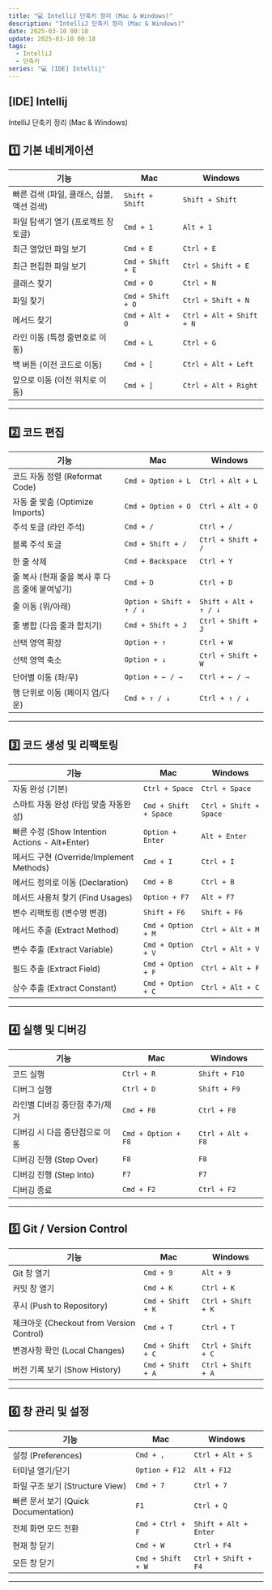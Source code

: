 ```yaml
---
title: "💻 IntelliJ 단축키 정리 (Mac & Windows)"
description: "IntelliJ 단축키 정리 (Mac & Windows)"
date: 2025-03-10 00:18
update: 2025-03-10 00:18
tags:
  - IntelliJ
  - 단축키
series: "💻 [IDE] Intellij"
---
```


## [IDE] Intellij
IntelliJ 단축키 정리 (Mac & Windows)

## 1️⃣ 기본 네비게이션

| 기능 | Mac | Windows |
|---|---|---|
| 빠른 검색 (파일, 클래스, 심볼, 액션 검색) | `Shift + Shift` | `Shift + Shift` |
| 파일 탐색기 열기 (프로젝트 창 토글) | `Cmd + 1` | `Alt + 1` |
| 최근 열었던 파일 보기 | `Cmd + E` | `Ctrl + E` |
| 최근 편집한 파일 보기 | `Cmd + Shift + E` | `Ctrl + Shift + E` |
| 클래스 찾기 | `Cmd + O` | `Ctrl + N` |
| 파일 찾기 | `Cmd + Shift + O` | `Ctrl + Shift + N` |
| 메서드 찾기 | `Cmd + Alt + O` | `Ctrl + Alt + Shift + N` |
| 라인 이동 (특정 줄번호로 이동) | `Cmd + L` | `Ctrl + G` |
| 백 버튼 (이전 코드로 이동) | `Cmd + [` | `Ctrl + Alt + Left` |
| 앞으로 이동 (이전 위치로 이동) | `Cmd + ]` | `Ctrl + Alt + Right` |

---

## 2️⃣ 코드 편집

| 기능 | Mac | Windows |
|---|---|---|
| 코드 자동 정렬 (Reformat Code) | `Cmd + Option + L` | `Ctrl + Alt + L` |
| 자동 줄 맞춤 (Optimize Imports) | `Cmd + Option + O` | `Ctrl + Alt + O` |
| 주석 토글 (라인 주석) | `Cmd + /` | `Ctrl + /` |
| 블록 주석 토글 | `Cmd + Shift + /` | `Ctrl + Shift + /` |
| 한 줄 삭제 | `Cmd + Backspace` | `Ctrl + Y` |
| 줄 복사 (현재 줄을 복사 후 다음 줄에 붙여넣기) | `Cmd + D` | `Ctrl + D` |
| 줄 이동 (위/아래) | `Option + Shift + ↑ / ↓` | `Shift + Alt + ↑ / ↓` |
| 줄 병합 (다음 줄과 합치기) | `Cmd + Shift + J` | `Ctrl + Shift + J` |
| 선택 영역 확장 | `Option + ↑` | `Ctrl + W` |
| 선택 영역 축소 | `Option + ↓` | `Ctrl + Shift + W` |
| 단어별 이동 (좌/우) | `Option + ← / →` | `Ctrl + ← / →` |
| 행 단위로 이동 (페이지 업/다운) | `Cmd + ↑ / ↓` | `Ctrl + ↑ / ↓` |

---

## 3️⃣ 코드 생성 및 리팩토링

| 기능 | Mac | Windows |
|---|---|---|
| 자동 완성 (기본) | `Ctrl + Space` | `Ctrl + Space` |
| 스마트 자동 완성 (타입 맞춤 자동완성) | `Cmd + Shift + Space` | `Ctrl + Shift + Space` |
| 빠른 수정 (Show Intention Actions - Alt+Enter) | `Option + Enter` | `Alt + Enter` |
| 메서드 구현 (Override/Implement Methods) | `Cmd + I` | `Ctrl + I` |
| 메서드 정의로 이동 (Declaration) | `Cmd + B` | `Ctrl + B` |
| 메서드 사용처 찾기 (Find Usages) | `Option + F7` | `Alt + F7` |
| 변수 리팩토링 (변수명 변경) | `Shift + F6` | `Shift + F6` |
| 메서드 추출 (Extract Method) | `Cmd + Option + M` | `Ctrl + Alt + M` |
| 변수 추출 (Extract Variable) | `Cmd + Option + V` | `Ctrl + Alt + V` |
| 필드 추출 (Extract Field) | `Cmd + Option + F` | `Ctrl + Alt + F` |
| 상수 추출 (Extract Constant) | `Cmd + Option + C` | `Ctrl + Alt + C` |

---

## 4️⃣ 실행 및 디버깅

| 기능 | Mac | Windows |
|---|---|---|
| 코드 실행 | `Ctrl + R` | `Shift + F10` |
| 디버그 실행 | `Ctrl + D` | `Shift + F9` |
| 라인별 디버깅 중단점 추가/제거 | `Cmd + F8` | `Ctrl + F8` |
| 디버깅 시 다음 중단점으로 이동 | `Cmd + Option + F8` | `Ctrl + Alt + F8` |
| 디버깅 진행 (Step Over) | `F8` | `F8` |
| 디버깅 진행 (Step Into) | `F7` | `F7` |
| 디버깅 종료 | `Cmd + F2` | `Ctrl + F2` |

---

## 5️⃣ Git / Version Control

| 기능 | Mac | Windows |
|---|---|---|
| Git 창 열기 | `Cmd + 9` | `Alt + 9` |
| 커밋 창 열기 | `Cmd + K` | `Ctrl + K` |
| 푸시 (Push to Repository) | `Cmd + Shift + K` | `Ctrl + Shift + K` |
| 체크아웃 (Checkout from Version Control) | `Cmd + T` | `Ctrl + T` |
| 변경사항 확인 (Local Changes) | `Cmd + Shift + C` | `Ctrl + Shift + C` |
| 버전 기록 보기 (Show History) | `Cmd + Shift + A` | `Ctrl + Shift + A` |

---

## 6️⃣ 창 관리 및 설정

| 기능 | Mac | Windows |
|---|---|---|
| 설정 (Preferences) | `Cmd + ,` | `Ctrl + Alt + S` |
| 터미널 열기/닫기 | `Option + F12` | `Alt + F12` |
| 파일 구조 보기 (Structure View) | `Cmd + 7` | `Ctrl + 7` |
| 빠른 문서 보기 (Quick Documentation) | `F1` | `Ctrl + Q` |
| 전체 화면 모드 전환 | `Cmd + Ctrl + F` | `Shift + Alt + Enter` |
| 현재 창 닫기 | `Cmd + W` | `Ctrl + F4` |
| 모든 창 닫기 | `Cmd + Shift + W` | `Ctrl + Shift + F4` |

---